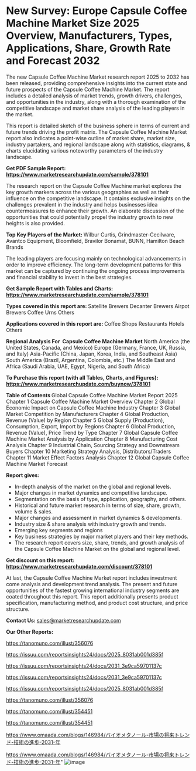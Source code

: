 # New Survey: Europe Capsule Coffee Machine Market Size 2025 Overview, Manufacturers, Types, Applications, Share, Growth Rate and Forecast 2032

The new Capsule Coffee Machine Market research report 2025 to 2032 has been released, providing comprehensive insights into the current state and future prospects of the Capsule Coffee Machine Market. The report includes a detailed analysis of market trends, growth drivers, challenges, and opportunities in the industry, along with a thorough examination of the competitive landscape and market share analysis of the leading players in the market.

This report is detailed sketch of the business sphere in terms of current and future trends driving the profit matrix. The Capsule Coffee Machine Market report also indicates a point-wise outline of market share, market size, industry partakers, and regional landscape along with statistics, diagrams, &amp; charts elucidating various noteworthy parameters of the industry landscape.

<strong><b>Get PDF Sample Report: <a href=https://www.marketresearchupdate.com/sample/378101>https://www.marketresearchupdate.com/sample/378101</a></b></strong>

The research report on the Capsule Coffee Machine market explores the key growth markers across the various geographies as well as their influence on the competitive landscape. It contains exclusive insights on the challenges prevalent in the industry and helps businesses idea countermeasures to enhance their growth. An elaborate discussion of the opportunities that could potentially propel the industry growth to new heights is also provided.

<strong><b>Top Key Players of the Market:
</b></strong>Wilbur Curtis, Grindmaster-Cecilware, Avantco Equipment, Bloomfield, Bravilor Bonamat, BUNN, Hamilton Beach Brands<strong><b>
</b></strong>

The leading players are focusing mainly on technological advancements in order to improve efficiency. The long-term development patterns for this market can be captured by continuing the ongoing process improvements and financial stability to invest in the best strategies.

<strong><b>Get Sample Report with Tables and Charts: <a href=https://www.marketresearchupdate.com/sample/378101>https://www.marketresearchupdate.com/sample/378101</a></b></strong>

<strong><b>Types covered in this report are:
</b></strong>Satellite Brewers
Decanter Brewers
Airpot Brewers
Coffee Urns
Others<strong><b>
</b></strong>

<strong><b>Applications covered in this report are:
</b></strong>Coffee Shops
Restaurants
Hotels
Others<strong><b>
</b></strong>

<strong><b>Regional Analysis For  Capsule Coffee Machine Market</b></strong><strong><b>
</b></strong>North America (the United States, Canada, and Mexico)
Europe (Germany, France, UK, Russia, and Italy)
Asia-Pacific (China, Japan, Korea, India, and Southeast Asia)
South America (Brazil, Argentina, Colombia, etc.)
The Middle East and Africa (Saudi Arabia, UAE, Egypt, Nigeria, and South Africa)

<strong><b>To Purchase this report (with all Tables, Charts, and Figures): <a href=https://www.marketresearchupdate.com/buynow/378101>https://www.marketresearchupdate.com/buynow/378101</a></b></strong>

<strong><b>Table of Contents</b></strong><strong><b>
</b></strong>Global Capsule Coffee Machine Market Report 2025
Chapter 1 Capsule Coffee Machine Market Overview
Chapter 2 Global Economic Impact on Capsule Coffee Machine Industry
Chapter 3 Global Market Competition by Manufacturers
Chapter 4 Global Production, Revenue (Value) by Region
Chapter 5 Global Supply (Production), Consumption, Export, Import by Regions
Chapter 6 Global Production, Revenue (Value), Price Trend by Type
Chapter 7 Global Capsule Coffee Machine Market Analysis by Application
Chapter 8 Manufacturing Cost Analysis
Chapter 9 Industrial Chain, Sourcing Strategy and Downstream Buyers
Chapter 10 Marketing Strategy Analysis, Distributors/Traders
Chapter 11 Market Effect Factors Analysis
Chapter 12 Global Capsule Coffee Machine Market Forecast

<strong><b>Report gives:</b></strong>

- In-depth analysis of the market on the global and regional levels.
- Major changes in market dynamics and competitive landscape.
- Segmentation on the basis of type, application, geography, and others.
- Historical and future market research in terms of size, share, growth, volume &amp; sales.
- Major changes and assessment in market dynamics &amp; developments.
- Industry size &amp; share analysis with industry growth and trends.
- Emerging key segments and regions
- Key business strategies by major market players and their key methods.
- The research report covers size, share, trends, and growth analysis of the Capsule Coffee Machine Market on the global and regional level.

<strong><b>Get discount on this report: <a href=https://www.marketresearchupdate.com/discount/378101>https://www.marketresearchupdate.com/discount/378101</a></b></strong>

At last, the Capsule Coffee Machine Market report includes investment come analysis and development trend analysis. The present and future opportunities of the fastest growing international industry segments are coated throughout this report. This report additionally presents product specification, manufacturing method, and product cost structure, and price structure.

<strong><b>Contact Us:
</b></strong>sales@marketresearchupdate.com

<strong>Our Other Reports:</strong>

<a href=https://tanomuno.com/illust/356076>https://tanomuno.com/illust/356076</a>

<a href=https://issuu.com/reportsinsights24/docs/2025_8031ab001d385f>https://issuu.com/reportsinsights24/docs/2025_8031ab001d385f</a>

<a href=https://issuu.com/reportsinsights24/docs/2031_3e9ca59701137c>https://issuu.com/reportsinsights24/docs/2031_3e9ca59701137c</a>

<a href=https://issuu.com/reportsinsights24/docs/2031_3e9ca59701137c>https://issuu.com/reportsinsights24/docs/2031_3e9ca59701137c</a>

<a href=https://issuu.com/reportsinsights24/docs/2025_8031ab001d385f>https://issuu.com/reportsinsights24/docs/2025_8031ab001d385f</a>

<a href=https://tanomuno.com/illust/356076>https://tanomuno.com/illust/356076</a>

<a href=https://tanomuno.com/illust/354451>https://tanomuno.com/illust/354451</a>

<a href=https://tanomuno.com/illust/354451>https://tanomuno.com/illust/354451</a>

<a href=https://www.omaada.com/blogs/146984/バイオメタノール-市場の将来トレンド-技術の進歩-2031-年>https://www.omaada.com/blogs/146984/バイオメタノール-市場の将来トレンド-技術の進歩-2031-年</a>

<a href=https://www.omaada.com/blogs/146984/バイオメタノール-市場の将来トレンド-技術の進歩-2031-年>https://www.omaada.com/blogs/146984/バイオメタノール-市場の将来トレンド-技術の進歩-2031-年</a>"
![image](https://github.com/user-attachments/assets/c7fb88af-3530-4474-820c-25833f679e46)
